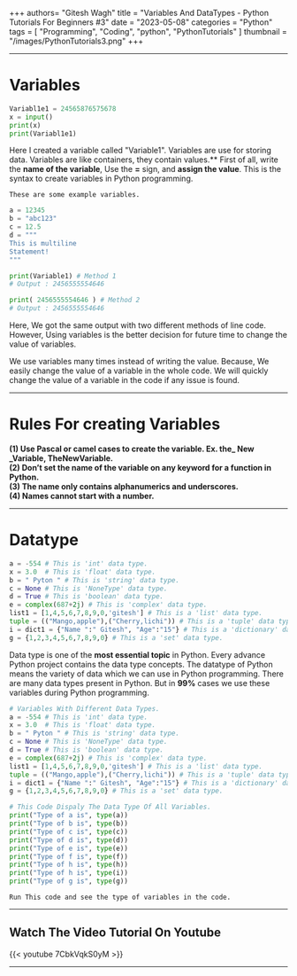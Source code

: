 +++
authors= "Gitesh Wagh"
title = "Variables And DataTypes - Python Tutorials For Beginners #3"
date = "2023-05-08"
categories = "Python"
tags = [
 "Programming", 
 "Coding",
 "python",
 "PythonTutorials"
]
thumbnail = "/images/PythonTutorials3.png"
+++
****
# Variables
```python
Variabl1e1 = 24565876575678
x = input()
print(x)
print(Variabl1e1)
```
Here I created a variable called "Variable1". Variables are use for storing data. Variables are like containers, they contain values.**
First of all, write the **name of the variable**, Use the **=** sign, and **assign the value**. This is the syntax to create variables in Python programming.

`These are some example variables.`
```python
a = 12345
b = "abc123"
c = 12.5
d = """
This is multiline 
Statement!
"""
```


```python
print(Variable1) # Method 1
# Output : 2456555554646
```
```python
print( 2456555554646 ) # Method 2
# Output : 2456555554646
```

Here, We got the same output with two different methods of line code. However, Using variables is the better decision for future time to change the value of variables. 

We use variables many times instead of writing the value. Because, We easily change the value of a variable in the whole code. We will quickly change the value of a variable in the code if any issue is found. 

****

# Rules For creating Variables

**(1) Use Pascal or camel cases to create the variable. Ex. the_ New _Variable, TheNewVariable.**  
**(2) Don’t set the name of the variable on any keyword for a function in Python.**  
**(3) The name only contains alphanumerics and underscores.**  
**(4) Names cannot start with a number.**  

****

# Datatype
```python
a = -554 # This is 'int' data type. 
x = 3.0  # This is 'float' data type.
b = " Pyton " # This is 'string' data type.
c = None # This is 'NoneType' data type.
d = True # This is 'boolean' data type.
e = complex(687+2j) # This is 'complex' data type.
list1 = [1,4,5,6,7,8,9,0,'gitesh'] # This is a 'list' data type.
tuple = (("Mango,apple"),("Cherry,lichi")) # This is a 'tuple' data type.
i = dict1 = {"Name ":" Gitesh", "Age":"15"} # This is a 'dictionary' data  type.
g = {1,2,3,4,5,6,7,8,9,0} # This is a 'set' data type. 
```
Data type is one of the **most essential topic** in Python. Every advance Python project contains the data type concepts. The datatype of Python means the variety of data which we can use in Python programming. There are many data types present in Python. But in **99%** cases we use these variables during Python programming.

```python
# Variables With Different Data Types.
a = -554 # This is 'int' data type. 
x = 3.0  # This is 'float' data type.
b = " Pyton " # This is 'string' data type.
c = None # This is 'NoneType' data type.
d = True # This is 'boolean' data type.
e = complex(687+2j) # This is 'complex' data type.
list1 = [1,4,5,6,7,8,9,0,'gitesh'] # This is a 'list' data type.
tuple = (("Mango,apple"),("Cherry,lichi")) # This is a 'tuple' data type.
i = dict1 = {"Name ":" Gitesh", "Age":"15"} # This is a 'dictionary' data  type.
g = {1,2,3,4,5,6,7,8,9,0} # This is a 'set' data type. 

# This Code Dispaly The Data Type Of All Variables.
print("Type of a is", type(a))
print("Type of b is", type(b))
print("Type of c is", type(c))
print("Type of d is", type(d))
print("Type of e is", type(e))
print("Type of f is", type(f))
print("Type of h is", type(h))
print("Type of h is", type(i))
print("Type of g is", type(g))
```
`Run This code and see the type of variables in the code.`

****

## Watch The Video Tutorial On Youtube

{{< youtube 7CbkVqkS0yM >}}

****